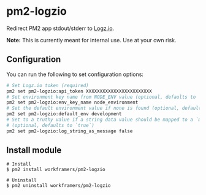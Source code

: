 # pm2-logzio

Redirect PM2 app stdout/stderr to [Logz.io](https://logz.io/).

**Note:** This is currently meant for internal use. Use at your own risk.

## Configuration

You can run the following to set configuration options:

```bash
# Set Logz.io token (required)
pm2 set pm2-logzio:api_token XXXXXXXXXXXXXXXXXXXXXXXX
# Set environment key name from NODE_ENV value (optional, defaults to `env`)
pm2 set pm2-logzio:env_key_name node_environment
# Set the default environment value if none is found (optional, defaults to `dev`)
pm2 set pm2-logzio:default_env development
# Set to a truthy value if a string data value should be mapped to a `message` key in logz.io
# (optional, defaults to `true`)
pm2 set pm2-logzio:log_string_as_message false
```

## Install module

```
# Install
$ pm2 install workframers/pm2-logzio

# Uninstall
$ pm2 uninstall workframers/pm2-logzio
```
